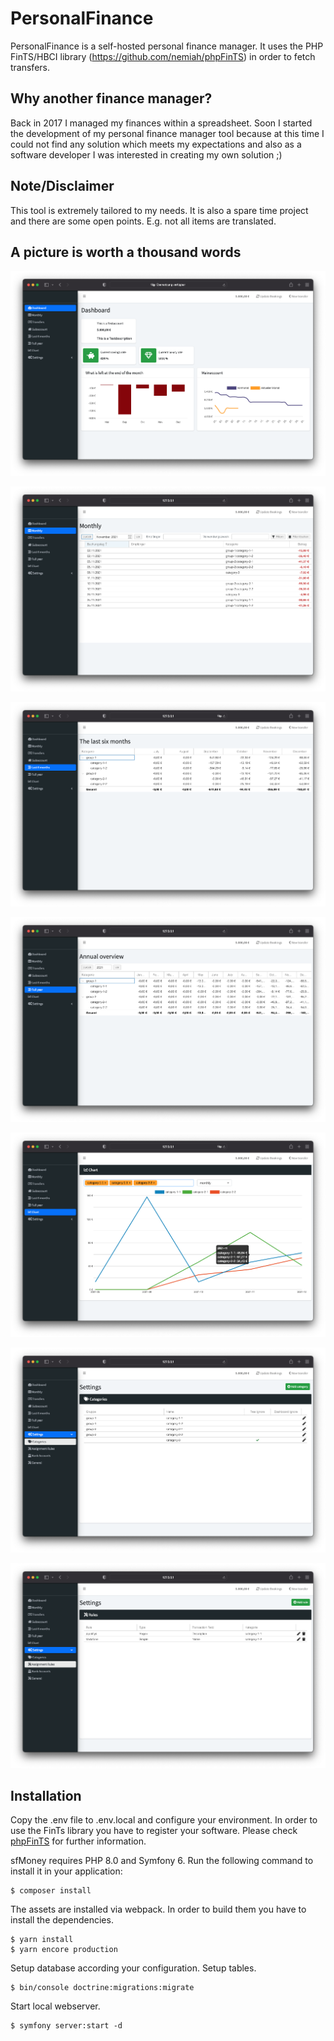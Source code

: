 PersonalFinance
===============

PersonalFinance is a self-hosted personal finance manager. It uses the PHP FinTS/HBCI library (https://github.com/nemiah/phpFinTS) in order to fetch transfers.

Why another finance manager?
----------------------------
Back in 2017 I managed my finances within a spreadsheet. Soon I started the development of my personal finance manager tool because at this time I could not find any solution which meets my expectations and also as a software developer I was interested in creating my own solution ;)

Note/Disclaimer
---------------
This tool is extremely tailored to my needs. It is also a spare time project and there are some open points. E.g. not all items are translated.  

A picture is worth a thousand words
-----------------------------------

![Dashboard](/doc/images/01_dashboard.png)

![Monthly Grid](/doc/images/02_monthly_grid.png)

![Last half year tree](/doc/images/03_last_half_year_tree.png)

![Full year tree](/doc/images/04_full_year_tree.png)

![Chart](/doc/images/05_chart.png)

![Settings Categories](/doc/images/06_settings_categories.png)

![Settings Rules](/doc/images/07_settings_rules.png)

Installation
------------
Copy the .env file to .env.local and configure your environment. In order to use the FinTs library you have to register your software. Please check [phpFinTS](https://github.com/nemiah/phpFinTS#getting-started) for further information.

sfMoney requires PHP 8.0 and Symfony 6. Run the
following command to install it in your application:

```
$ composer install
```

The assets are installed via webpack. In order to build them you have to install the dependencies.

```
$ yarn install
$ yarn encore production
```

Setup database according your configuration. Setup tables.

```
$ bin/console doctrine:migrations:migrate
```

Start local webserver.

```
$ symfony server:start -d
```